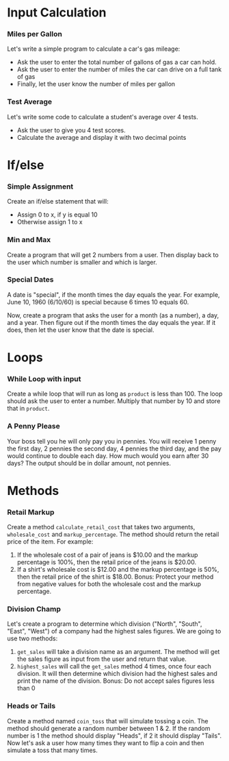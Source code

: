 # Input Calculation

### Miles per Gallon
Let's write a simple program to calculate a car's gas mileage:
- Ask the user to enter the total number of gallons of gas a car can hold.
- Ask the user to enter the number of miles the car can drive on a full tank of gas
- Finally, let the user know the number of miles per gallon

### Test Average
Let's write some code to calculate a student's average over 4 tests.
- Ask the user to give you 4 test scores.
- Calculate the average and display it with two decimal points

# If/else

### Simple Assignment
Create an if/else statement that will:
- Assign 0 to x, if y is equal 10
- Otherwise assign 1 to x

### Min and Max
Create a program that will get 2 numbers from a user.
Then display back to the user which number is smaller and which is larger.

### Special Dates
A date is "special", if the month times the day equals the year.
For example, June 10, 1960 (6/10/60) is special because 6 times 10 equals 60.

Now, create a program that asks the user for a month (as a number), a day, and a year.
Then figure out if the month times the day equals the year.
If it does, then let the user know that the date is special.

# Loops

### While Loop with input
Create a while loop that will run as long as `product` is less than 100.
The loop should ask the user to enter a number.
Multiply that number by 10 and store that in `product`.

### A Penny Please
Your boss tell you he will only pay you in pennies.
You will receive 1 penny the first day, 2 pennies the second day, 4 pennies the third day, and the pay would continue to double each day. How much would you earn after 30 days? The output should be in dollar amount, not pennies.

# Methods

### Retail Markup
Create a method `calculate_retail_cost` that takes two arguments, `wholesale_cost` and `markup_percentage`. The method should return the retail price of the item.
For example:
1) If the wholesale cost of a pair of jeans is $10.00 and the markup percentage is 100%, then the retail price of the jeans is $20.00.
2) If a shirt's wholesale cost is $12.00 and the markup percentage is 50%, then the retail price of the shirt is $18.00.
Bonus: Protect your method from negative values for both the wholesale cost and the markup percentage.

### Division Champ
Let's create a program to determine which division ("North", "South", "East", "West") of a company had the highest sales figures.
We are going to use two methods:
1) `get_sales` will take a division name as an argument. The method will get the sales figure as input from the user and return that value.
2) `highest_sales` will call the `get_sales` method 4 times, once four each division. It will then determine which division had the highest sales and print the name of the division.
Bonus: Do not accept sales figures less than 0

### Heads or Tails
Create a method named `coin_toss` that will simulate tossing a coin. The method should generate a random number between 1 & 2. If the random number is 1 the method should display "Heads", if 2 it should display "Tails". Now let's ask a user how many times they want to flip a coin and then simulate a toss that many times.
